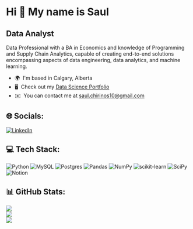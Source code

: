 Hi 👋 My name is Saul
=====================

Data Analyst
--------------

Data Professional with a BA in Economics and knowledge of Programming and Supply Chain Analytics, capable of creating end-to-end solutions encompassing aspects of data engineering, data analytics, and machine learning.

* 🌍  I'm based in Calgary, Alberta
* 🖥️  Check out my [Data Science Portfolio](https://saul-chirinos.github.io/saul-portfolio/)
* ✉️  You can contact me at [saul.chirinos10@gmail.com](mailto:saul.chirinos10@gmail.com)

## 🌐 Socials:
[![LinkedIn](https://img.shields.io/badge/LinkedIn-%230077B5.svg?logo=linkedin&logoColor=white)](https://linkedin.com/in/https://www.linkedin.com/in/saulchirinos/) 

## 💻 Tech Stack:
![Python](https://img.shields.io/badge/python-3670A0?style=flat&logo=python&logoColor=ffdd54) ![MySQL](https://img.shields.io/badge/mysql-%2300f.svg?style=flat&logo=mysql&logoColor=white) ![Postgres](https://img.shields.io/badge/postgres-%23316192.svg?style=flat&logo=postgresql&logoColor=white) ![Pandas](https://img.shields.io/badge/pandas-%23150458.svg?style=flat&logo=pandas&logoColor=white) ![NumPy](https://img.shields.io/badge/numpy-%23013243.svg?style=flat&logo=numpy&logoColor=white) ![scikit-learn](https://img.shields.io/badge/scikit--learn-%23F7931E.svg?style=flat&logo=scikit-learn&logoColor=white) ![SciPy](https://img.shields.io/badge/SciPy-%230C55A5.svg?style=flat&logo=scipy&logoColor=%white) ![Notion](https://img.shields.io/badge/Notion-%23000000.svg?style=flat&logo=notion&logoColor=white)

## 📊 GitHub Stats:
![](https://github-readme-stats.vercel.app/api?username=saul-chirinos&theme=vue-dark&hide_border=true&include_all_commits=false&count_private=false)<br/>
![](https://github-readme-streak-stats.herokuapp.com/?user=saul-chirinos&theme=vue-dark&hide_border=true)<br/>
![](https://github-readme-stats.vercel.app/api/top-langs/?username=saul-chirinos&theme=vue-dark&hide_border=true&include_all_commits=false&count_private=false&layout=compact)

<!---
saul-chirinos/saul-chirinos is a ✨ special ✨ repository because its `README.md` (this file) appears on your GitHub profile.
You can click the Preview link to take a look at your changes.
--->

